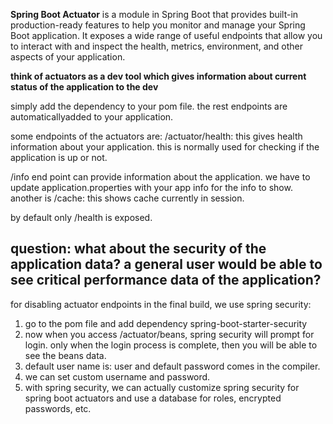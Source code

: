 **Spring Boot Actuator** is a module in Spring Boot that provides built-in production-ready features to help you monitor and manage your Spring Boot application. It exposes a wide range of useful endpoints that allow you to interact with and inspect the health, metrics, environment, and other aspects of your application.

**think of actuators as a dev tool which gives information about current status of the application to the dev**

simply add the dependency to your pom file. the rest endpoints are automaticallyadded to your application. 

some endpoints of the actuators are:
/actuator/health: this gives health information about your application. this is normally used for checking if the application is up or not. 

/info end point can provide information about the application. we have to update application.properties with your app info for the info to show. 
another is /cache: this shows cache currently in session. 

by default only /health is exposed. 

## question: what about the security of the application data? a general user would be able to see critical performance data of the application? 
for disabling actuator endpoints in the final build, we use spring security: 
1. go to the pom file and add dependency spring-boot-starter-security
2. now when you access /actuator/beans, spring security will prompt for login. only when the login process is complete, then you will be able to see the beans data. 
3. default user name is: user and default password comes in the compiler. 
4. we can set custom username and password. 
5. with spring security, we can actually customize spring security for spring boot actuators and use a database for roles, encrypted passwords, etc. 
